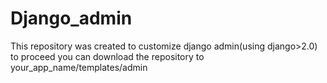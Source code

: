 # Django_admin
This repository was created to customize django admin(using django>2.0)
to proceed you can download the repository to your_app_name/templates/admin
